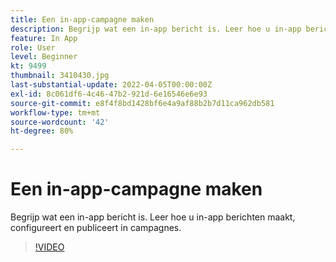 ```yaml
---
title: Een in-app-campagne maken
description: Begrijp wat een in-app bericht is. Leer hoe u in-app berichten maakt, configureert en publiceert in campagnes.
feature: In App
role: User
level: Beginner
kt: 9499
thumbnail: 3410430.jpg
last-substantial-update: 2022-04-05T00:00:00Z
exl-id: 8c061df6-4c46-47b2-921d-6e16546e6e93
source-git-commit: e8f4f8bd1428bf6e4a9af88b2b7d11ca962db581
workflow-type: tm+mt
source-wordcount: '42'
ht-degree: 80%

---
```


# Een in-app-campagne maken

Begrijp wat een in-app bericht is. Leer hoe u in-app berichten maakt, configureert en publiceert in campagnes.

>[!VIDEO](https://video.tv.adobe.com/v/3410430?quality=12&learn=on)
